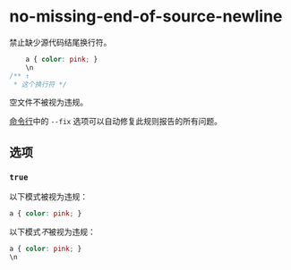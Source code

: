 # no-missing-end-of-source-newline

禁止缺少源代码结尾换行符。

```css
    a { color: pink; }
    \n
/** ↑
 * 这个换行符 */
```

空文件不被视为违规。

[命令行](../../../docs/user-guide/cli.md#自动修复错误)中的 `--fix` 选项可以自动修复此规则报告的所有问题。

## 选项

### `true`

以下模式被视为违规：

```css
a { color: pink; }
```

以下模式*不*被视为违规：

```css
a { color: pink; }
\n
```
